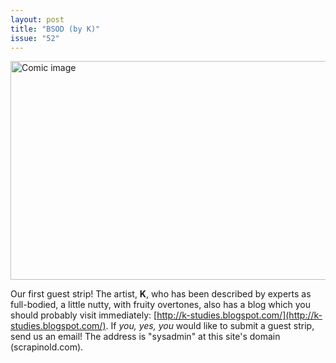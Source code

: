 ```yaml
---
layout: post
title: "BSOD (by K)"
issue: "52"
---
```

<img src="{{ site.url }}/comics/52.jpg" title="Error: Upload Successful" alt="Comic image" width="584px" height="350px"/>

Our first guest strip!  The artist, **K**, who has been described by experts as full-bodied, a little nutty, with fruity overtones, also has a blog which you should probably visit immediately: [http://k-studies.blogspot.com/](http://k-studies.blogspot.com/).  If *you, yes, you* would like to submit a guest strip, send us an email!  The address is "sysadmin" at this site's domain (scrapinold.com).